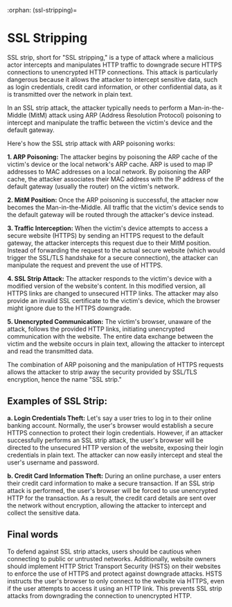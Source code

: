 :orphan:
(ssl-stripping)=

# SSL Stripping

SSL strip, short for "SSL stripping," is a type of attack where a malicious actor intercepts and manipulates HTTP traffic to downgrade secure HTTPS connections to unencrypted HTTP connections. This attack is particularly dangerous because it allows the attacker to intercept sensitive data, such as login credentials, credit card information, or other confidential data, as it is transmitted over the network in plain text. 

In an SSL strip attack, the attacker typically needs to perform a Man-in-the-Middle (MitM) attack using ARP (Address Resolution Protocol) poisoning to intercept and manipulate the traffic between the victim's device and the default gateway.

Here's how the SSL strip attack with ARP poisoning works:

**1.	ARP Poisoning:** The attacker begins by poisoning the ARP cache of the victim's device or the local network's ARP cache. ARP is used to map IP addresses to MAC addresses on a local network. By poisoning the ARP cache, the attacker associates their MAC address with the IP address of the default gateway (usually the router) on the victim's network.

**2.	MitM Position:** Once the ARP poisoning is successful, the attacker now becomes the Man-in-the-Middle. All traffic that the victim's device sends to the default gateway will be routed through the attacker's device instead.

**3.	Traffic Interception:** When the victim's device attempts to access a secure website (HTTPS) by sending an HTTPS request to the default gateway, the attacker intercepts this request due to their MitM position. Instead of forwarding the request to the actual secure website (which would trigger the SSL/TLS handshake for a secure connection), the attacker can manipulate the request and prevent the use of HTTPS.

**4.	SSL Strip Attack:** The attacker responds to the victim's device with a modified version of the website's content. In this modified version, all HTTPS links are changed to unsecured HTTP links. The attacker may also provide an invalid SSL certificate to the victim's device, which the browser might ignore due to the HTTPS downgrade.

**5.	Unencrypted Communication:** The victim's browser, unaware of the attack, follows the provided HTTP links, initiating unencrypted communication with the website. The entire data exchange between the victim and the website occurs in plain text, allowing the attacker to intercept and read the transmitted data.

The combination of ARP poisoning and the manipulation of HTTPS requests allows the attacker to strip away the security provided by SSL/TLS encryption, hence the name "SSL strip."

## Examples of SSL Strip:

**a. Login Credentials Theft:** Let's say a user tries to log in to their online banking account. Normally, the user's browser would establish a secure HTTPS connection to protect their login credentials. However, if an attacker successfully performs an SSL strip attack, the user's browser will be directed to the unsecured HTTP version of the website, exposing their login credentials in plain text. The attacker can now easily intercept and steal the user's username and password.

**b. Credit Card Information Theft:** During an online purchase, a user enters their credit card information to make a secure transaction. If an SSL strip attack is performed, the user's browser will be forced to use unencrypted HTTP for the transaction. As a result, the credit card details are sent over the network without encryption, allowing the attacker to intercept and collect the sensitive data.

## Final words

To defend against SSL strip attacks, users should be cautious when connecting to public or untrusted networks. Additionally, website owners should implement HTTP Strict Transport Security (HSTS) on their websites to enforce the use of HTTPS and protect against downgrade attacks. HSTS instructs the user's browser to only connect to the website via HTTPS, even if the user attempts to access it using an HTTP link. This prevents SSL strip attacks from downgrading the connection to unencrypted HTTP.
